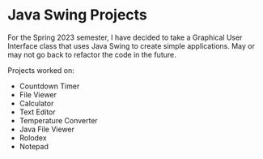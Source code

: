 # Java Swing Projects

For the Spring 2023 semester, I have decided to take a Graphical User Interface class that uses Java Swing to create simple applications.
May or may not go back to refactor the code in the future.

Projects worked on:
- Countdown Timer
- File Viewer
- Calculator
- Text Editor
- Temperature Converter
- Java File Viewer
- Rolodex
- Notepad
